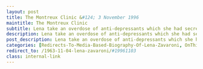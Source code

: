 ```yaml
---
layout: post
title: The Montreux Clinic &#124; 3 November 1996
maintitle: The Montreux Clinic
subtitle: Lena take an overdose of anti-depressants which she had secretly been squirreling away
description: Lena take an overdose of anti-depressants which she had secretly been squirreling away
post_description: Lena take an overdose of anti-depressants which she had secretly been squirreling away
categories: [Redirects-To-Media-Based-Biography-Of-Lena-Zavaroni, OnThisDay3November]
redirect_to: /1963-11-04-lena-zavaroni/#19961103
class: internal-link
---
```


